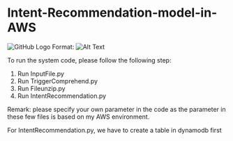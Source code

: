 # Intent-Recommendation-model-in-AWS

![GitHub Logo](/images/flow.png)
Format: ![Alt Text](url)

To run the system code, please follow the following step:
1. Run InputFile.py
2. Run TriggerComprehend.py
3. Run Fileunzip.py
4. Run IntentRecommendation.py

Remark: please specify your own parameter in the code as the parameter in these few files is based on my AWS environment.

For IntentRecommendation.py, we have to create a table in dynamodb first
